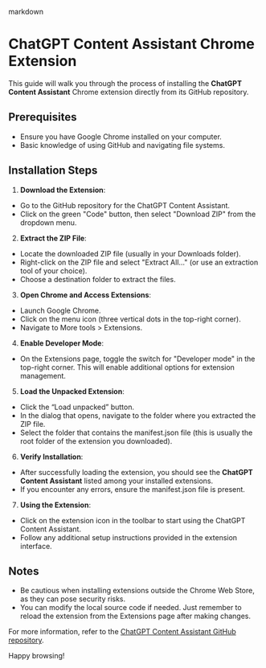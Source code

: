 markdown
# ChatGPT Content Assistant Chrome Extension

This guide will walk you through the process of installing the **ChatGPT Content Assistant** Chrome extension directly from its GitHub repository.

## Prerequisites

- Ensure you have Google Chrome installed on your computer.
- Basic knowledge of using GitHub and navigating file systems.

## Installation Steps

1. **Download the Extension**:
- Go to the GitHub repository for the ChatGPT Content Assistant.
- Click on the green "Code" button, then select "Download ZIP" from the dropdown menu.

2. **Extract the ZIP File**:
- Locate the downloaded ZIP file (usually in your Downloads folder).
- Right-click on the ZIP file and select "Extract All..." (or use an extraction tool of your choice).
- Choose a destination folder to extract the files.

3. **Open Chrome and Access Extensions**:
- Launch Google Chrome.
- Click on the menu icon (three vertical dots in the top-right corner).
- Navigate to More tools > Extensions.

4. **Enable Developer Mode**:
- On the Extensions page, toggle the switch for "Developer mode" in the top-right corner. This will enable additional options for extension management.

5. **Load the Unpacked Extension**:
- Click the “Load unpacked” button.
- In the dialog that opens, navigate to the folder where you extracted the ZIP file.
- Select the folder that contains the manifest.json file (this is usually the root folder of the extension you downloaded).

6. **Verify Installation**:
- After successfully loading the extension, you should see the **ChatGPT Content Assistant** listed among your installed extensions.
- If you encounter any errors, ensure the manifest.json file is present.

7. **Using the Extension**:
- Click on the extension icon in the toolbar to start using the ChatGPT Content Assistant.
- Follow any additional setup instructions provided in the extension interface.

## Notes

- Be cautious when installing extensions outside the Chrome Web Store, as they can pose security risks.
- You can modify the local source code if needed. Just remember to reload the extension from the Extensions page after making changes.

For more information, refer to the [ChatGPT Content Assistant GitHub repository](https://github.com/skeenan947/gpt-chrome).

Happy browsing!